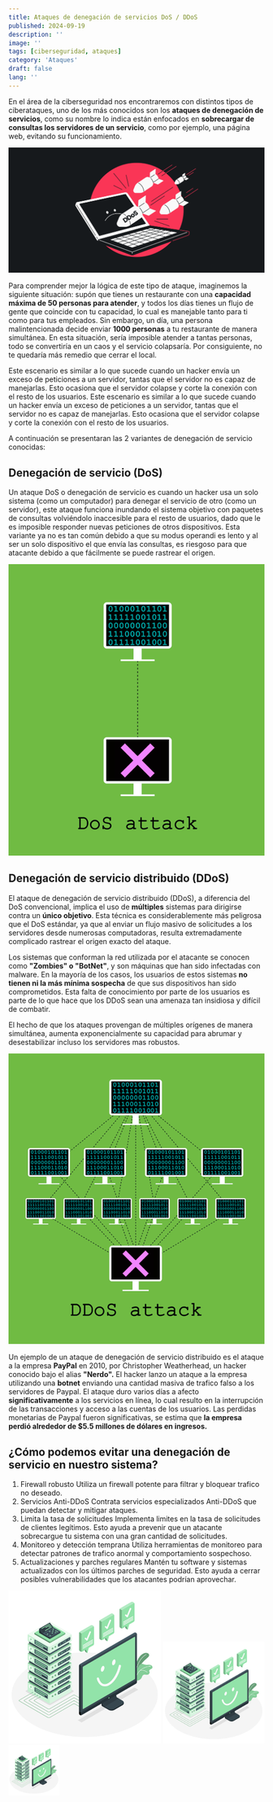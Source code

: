 ```yaml
---
title: Ataques de denegación de servicios DoS / DDoS
published: 2024-09-19
description: ''
image: ''
tags: [ciberseguridad, ataques]
category: 'Ataques'
draft: false 
lang: ''
---
```



En el área de la ciberseguridad nos encontraremos con distintos tipos de ciberataques, uno de los más conocidos son los **ataques de denegación de servicios**, como su nombre lo indica están enfocados en **sobrecargar de consultas los servidores de un servicio**, como por ejemplo, una página web, evitando su funcionamiento.

![DDoS1](img/How_to_stop_DDoS_attacks_hero.png)

Para comprender mejor la lógica de este tipo de ataque, imaginemos la siguiente situación: supón que tienes un restaurante con una **capacidad máxima de 50 personas para atender**, y todos los días tienes un flujo de gente que coincide con tu capacidad, lo cual es manejable tanto para ti como para tus empleados. Sin embargo, un día, una persona malintencionada decide enviar **1000 personas** a tu restaurante de manera simultánea. En esta situación, sería imposible atender a tantas personas, todo se convertiría en un caos y el servicio colapsaría. Por consiguiente, no te quedaría más remedio que cerrar el local.

Este escenario es similar a lo que sucede cuando un hacker envía un exceso de peticiones a un servidor, tantas que el servidor no es capaz de manejarlas. Esto ocasiona que el servidor colapse y corte la conexión con el resto de los usuarios.
Este escenario es similar a lo que sucede cuando un hacker envía un exceso de peticiones a un servidor, tantas que el servidor no es capaz de manejarlas. Esto ocasiona que el servidor colapse y corte la conexión con el resto de los usuarios.

A continuación se presentaran las 2 variantes de denegación de servicio conocidas:

## Denegación de servicio (DoS)

Un ataque DoS o denegación de servicio es cuando un hacker usa un solo sistema (como un computador) para denegar el servicio de otro (como un servidor), este ataque funciona inundando el sistema objetivo con paquetes de consultas volviéndolo inaccesible para el resto de usuarios, dado que le es imposible responder nuevas peticiones de otros dispositivos.
Esta variante ya no es tan común debido a que su modus operandi es lento y al ser un solo dispositivo el que envía las consultas, es riesgoso para que atacante debido a que fácilmente se puede rastrear el origen.

![DoS1](img/dos-vs-ddos_card%20-%20copia.png)

## Denegación de servicio distribuido (DDoS)

El ataque de denegación de servicio distribuido (DDoS), a diferencia del DoS convencional, implica el uso de **múltiples** sistemas para dirigirse contra un **único objetivo**. Esta técnica es considerablemente más peligrosa que el DoS estándar, ya que al enviar un flujo masivo de solicitudes a los servidores desde numerosas computadoras, resulta extremadamente complicado rastrear el origen exacto del ataque.

Los sistemas que conforman la red utilizada por el atacante se conocen como **"Zombies" o "BotNet"**, y son máquinas que han sido infectadas con malware. En la mayoría de los casos, los usuarios de estos sistemas **no tienen ni la más mínima sospecha** de que sus dispositivos han sido comprometidos. Esta falta de conocimiento por parte de los usuarios es parte de lo que hace que los DDoS sean una amenaza tan insidiosa y difícil de combatir.

El hecho de que los ataques provengan de múltiples orígenes de manera simultánea, aumenta exponencialmente su capacidad para abrumar y desestabilizar incluso los servidores mas robustos.

![DoS2](img/dos-vs-ddos_card.png)

Un ejemplo de un ataque de denegación de servicio distribuido es el ataque a la empresa **PayPal** en 2010, por Christopher Weatherhead, un hacker conocido bajo el alias **"Nerdo".**
El hacker lanzo un ataque a la empresa utilizando una **botnet** enviando una cantidad masiva de trafico falso a los servidores de Paypal.
El ataque duro varios días a afecto **significativamente** a los servicios en línea, lo cual resulto en la interrupción de las transacciones y acceso a las cuentas de los usuarios.
Las perdidas monetarias de Paypal fueron significativas, se estima que **la empresa perdió alrededor de $5.5 millones de dólares en ingresos.**


## ¿Cómo podemos evitar una denegación de servicio en nuestro sistema?

1. Firewall robusto
Utiliza un firewall potente para filtrar y bloquear trafico no deseado. 
2. Servicios Anti-DDoS
Contrata servicios especializados Anti-DDoS que puedan detectar y mitigar ataques.
3. Limita la tasa de solicitudes
Implementa limites en la tasa de solicitudes de clientes legítimos. Esto ayuda a prevenir que un atacante sobrecargue tu sistema con una gran cantidad de solicitudes.
4. Monitoreo y detección temprana
Utiliza herramientas de monitoreo para detectar patrones de trafico anormal y comportamiento sospechoso.
5. Actualizaciones y parches regulares
Mantén tu software y sistemas actualizados con los últimos parches de seguridad. Esto ayuda a cerrar posibles vulnerabilidades que los atacantes podrían aprovechar.

<!-- ![DoS3](img/Server%20status-amico.png) -->
<img src="img/Server_status_amico.png" alt="DoS3" width="300" />
<img src="img/Server_status_amico.png" alt="DoS31" width="200" />
<img src="img/Server_status_amico.png" alt="DoS32" width="100" />


